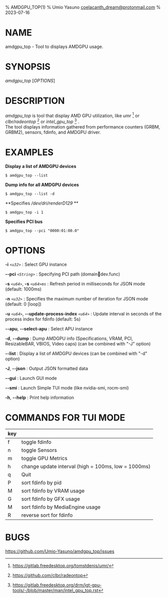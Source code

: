 % AMDGPU_TOP(1)
% Umio Yasuno <coelacanth_dream@protonmail.com>
% 2023-07-16

<!-- $ pandoc docs/man.amdgpu_top.md -s -t man -o docs/amdgpu_top.1 -->

# NAME

amdgpu_top - Tool to displays AMDGPU usage.

# SYNOPSIS

*amdgpu_top* [*OPTIONS*]

# DESCRIPTION

*amdgpu_top* is tool that display AMD GPU utilization, like *umr* [^1] or *clbr/radeontop* [^2]  or *intel_gpu_top* [^3] .  
The tool displays information gathered from performance counters (GRBM, GRBM2), sensors, fdinfo, and AMDGPU driver.

[^1]: <https://gitlab.freedesktop.org/tomstdenis/umr/>
[^2]: <https://github.com/clbr/radeontop>
[^3]: <https://gitlab.freedesktop.org/drm/igt-gpu-tools/-/blob/master/man/intel_gpu_top.rst>

# EXAMPLES
**Display a list of AMDGPU devices**

    $ amdgpu_top --list

**Dump info for all AMDGPU devices**

    $ amdgpu_top --list -d

**Specifies */dev/dri/renderD129* **

    $ amdgpu_top -i 1

**Specifies PCI bus**

    $ amdgpu_top --pci "0000:01:00.0"

# OPTIONS
**\-i** *`<u32>`*
:   Select GPU instance

**\-\-pci** *`<String>`*
:   Specifying PCI path (domain:bus:dev.func)

**-s** *`<u64>`*, **-s** *`<u64>ms`*
: Refresh period in milliseconds for JSON mode (default: 1000ms)

**-n** *`<u32>`*
: Specifies the maximum number of iteration for JSON mode (default: 0 [loop])

**-u** *`<u64>`*, **--update-process-index** *`<u64>`*
: Update interval in seconds of the process index for fdinfo (default: 5s)

**\--apu**, **\-\-select-apu**
:   Select APU instance

**\-d**, **\-\-dump**
:   Dump AMDGPU info (Specifications, VRAM, PCI, ResizableBAR, VBIOS, Video caps) (can be combined with "-J" option)

**\-\-list**
:   Display a list of AMDGPU devices (can be combined with "-d" option)

**\-J**, **\-\-json**
:   Output JSON formatted data

**\-\-gui**
:   Launch GUI mode

**\-\-smi**
:   Launch Simple TUI mode (like nvidia-smi, rocm-smi)

**\-h**, **\-\-help**
:   Print help information

# COMMANDS FOR TUI MODE
| key |                                     |
| :-- | :---------------------------------- |
| f   | toggle fdinfo                       |
| n   | toggle Sensors                      |
| m   | toggle GPU Metrics                  |
| h   | change update interval (high = 100ms, low = 1000ms) |
| q   | Quit                                |
| P   | sort fdinfo by pid                  |
| M   | sort fdinfo by VRAM usage           |
| G   | sort fdinfo by GFX usage            |
| M   | sort fdinfo by MediaEngine usage    |
| R   | reverse sort for fdinfo             |

# BUGS
<https://github.com/Umio-Yasuno/amdgpu_top/issues>
